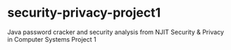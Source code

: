 # security-privacy-project1
Java password cracker and security analysis from NJIT Security &amp; Privacy in Computer Systems Project 1
